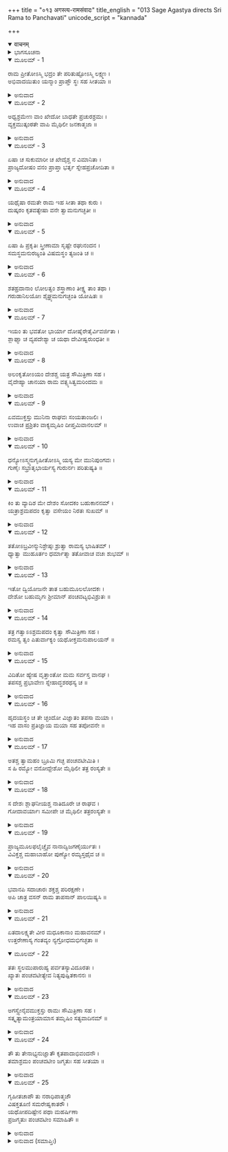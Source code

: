 +++
title = "०१३ अगस्त्य-रामसंवादः"
title_english = "013 Sage Agastya directs Sri Rama to Panchavati"
unicode_script = "kannada"

+++
<details open><summary>वाचनम्</summary>

<div class="audioEmbed"  caption="श्रीराम-हरिसीताराममूर्ति-घनपाठिभ्यां वचनम्" src="https://archive.org/download/Ramayana-recitation-Sriram-harisItArAmamUrti-Ghanapaati-v2/Kanda_3/Kanda_3_ARK-013-Agastya_Rama_Samvadaha.mp3"></div>
</details>



<details><summary>ಭಾಗಸೂಚನಾ</summary>

ಅಗಸ್ತ್ಯರು ಶ್ರೀರಾಮನ ವಿಷಯದಲ್ಲಿ ಪ್ರಸನ್ನರಾಗಿ ಸೀತಾದೇವಿಯನ್ನು ಪ್ರಶಂಸಿದುದು, ಶ್ರೀರಾಮನ ಕೋರಿಕೆಯಂತೆ ಪಂಚವಟಿಯಲ್ಲಿ ಆಶ್ರಮವನ್ನು ಕಲ್ಪಿಸಿಕೊಂಡಿರಲು ಅಗಸ್ತ್ಯರು ಸಲಹೆಯನ್ನಿತ್ತುದು, ಸೀತಾ -ರಾಮ-ಲಕ್ಷ್ಮಣರ ಪ್ರಯಾಣ
</details>

<details open><summary>ಮೂಲಮ್ - 1</summary>

ರಾಮ ಪ್ರೀತೋಽಸ್ಮಿ ಭದ್ರಂ ತೇ ಪರಿತುಷ್ಟೋಽಸ್ಮಿ ಲಕ್ಷ್ಮಣ ।  
ಅಭಿವಾದಯಿತುಂ ಯನ್ಮಾಂ ಪ್ರಾಪ್ತೌ ಸ್ಥಃ ಸಹ ಸೀತಯಾ ॥
</details>

<details><summary>ಅನುವಾದ</summary>

ಶ್ರೀರಾಮಾ! ನಿನಗೆ ಮಂಗಳವಾಗಲಿ. ನಾನು ನಿನ್ನ ಮೇಲೆ ಬಹಳ ಪ್ರಸನ್ನನಾಗಿದ್ದೇನೆ. ಲಕ್ಷ್ಮಣಾ! ನಾನು ನಿನ್ನ ಮೇಲೆಯೂ ಬಹಳ ಸಂತುಷ್ಟನಾಗಿದ್ದೇನೆ. ನೀವಿಬ್ಬರೂ ನನಗೆ ಪ್ರಣಾಮ ಮಾಡಲು ಸೀತೆಯೊಂದಿಗೆ ಇಲ್ಲಿಯವರೆಗೆ ಬಂದಿರುವುದರಿಂದ ನನಗೆ ಬಹಳ ಆನಂದವಾಗಿದೆ.॥1॥
</details>

<details open><summary>ಮೂಲಮ್ - 2</summary>

ಅಧ್ವಶ್ರಮೇಣ ವಾಂ ಖೇದೋ ಬಾಧತೇ ಪ್ರಚುರಶ್ರಮಃ ।  
ವ್ಯಕ್ತಮುತ್ಕಂಠತೇ ವಾಪಿ ಮೈಥಿಲೀ ಜನಕಾತ್ಮಜಾ ॥
</details>

<details><summary>ಅನುವಾದ</summary>

ದಾರಿ ನಡೆಯುವುದರ ಪರಿಶ್ರಮದಿಂದ ನೀವು ಬಳಲಿರುವಿರಿ. ಇದರಿಂದ ಆದ ಕಷ್ಟವು ನಿಮ್ಮಿಬ್ಬರಿಗೂ ದುಃಖ ಕೊಡುತ್ತಿರಬಹುದು. ಮಿಥಿಲೇಶ ಕುಮಾರಿ ಜಾನಕಿಯೂ ತನ್ನ ಬಳಲಿಕೆಯನ್ನು ಕಳೆಯಲು ಹೆಚ್ಚು ಉತ್ಕಂಠಿತಳಾಗಿರಬಹುದು, ಎಂಬುದು ಸ್ಪಷ್ಟವಾಗಿ ಅನಿಸುತ್ತದೆ.॥2॥
</details>

<details open><summary>ಮೂಲಮ್ - 3</summary>

ಏಷಾ ಚ ಸುಕುಮಾರೀ ಚ ಖೇದೈಶ್ಚ ನ ವಿಮಾನಿತಾ ।  
ಪ್ರಾಜ್ಯದೋಷಂ ವನಂ ಪ್ರಾಪ್ತಾ ಭರ್ತೃ ಸ್ನೇಹಪ್ರಚೋದಿತಾ ॥
</details>

<details><summary>ಅನುವಾದ</summary>

ಇವಳು ಸುಕುಮಾರಿಯಾಗಿದ್ದು, ಈಕೆಯು ಮೊದಲು ಇಂತಹ ದುಃಖಗಳನ್ನು ಎದುರಿಸಲಿಲ್ಲ, ಕಾಡಿನಲ್ಲಿ ಅನೇಕ ಪ್ರಕಾರದ ಕಷ್ಟಗಳಿರುತ್ತವೆ, ಹೀಗಿದ್ದರೂ ಇವಳು ಪತಿಪ್ರೇಮದಿಂದ ಪ್ರೇರಿತಳಾಗಿ ಇಲ್ಲಿಗೆ ಬಂದಿರುವಳು.॥3॥
</details>

<details open><summary>ಮೂಲಮ್ - 4</summary>

ಯಥೈಷಾ ರಮತೇ ರಾಮ ಇಹ ಸೀತಾ ತಥಾ ಕುರು ।  
ದುಷ್ಕರಂ ಕೃತವತ್ಯೇಷಾ ವನೇ ತ್ವಾಮನುಗಚ್ಛತೀ ॥
</details>

<details><summary>ಅನುವಾದ</summary>

ಶ್ರೀರಾಮಾ! ಸೀತೆಯ ಮನಸ್ಸು ಉಲ್ಲಾಸವಾಗಿರುವಂತೆ, ಸಂತೋಷವಾಗಿ ಇರುವಂತೆಯೇ ನೀನು ಕಾರ್ಯ ಮಾಡಬೇಕು. ನಿನ್ನ ಜೊತೆಗೆ ವನಕ್ಕೆ ಬಂದು ಈಕೆಯು ದುಷ್ಕರ ಕಾರ್ಯ ಮಾಡಿರುವಳು.॥4॥
</details>

<details open><summary>ಮೂಲಮ್ - 5</summary>

ಏಷಾ ಹಿ ಪ್ರಕೃತಿಃ ಸ್ತ್ರೀಣಾಮಾ ಸೃಷ್ಟೇ ರಘುನಂದನ ।  
ಸಮಸ್ಥಮನುರಜ್ಯಂತಿ ವಿಷಮಸ್ಥಂ ತ್ಯಜಂತಿ ಚ ॥
</details>

<details><summary>ಅನುವಾದ</summary>

ರಘುನಂದನ! ಸೃಷ್ಟಿಕಾಲದಿಂದ ಹಿಡಿದು ಇಂದಿನವರೆಗೆ ಪತಿಯು ಸಮ ಅವಸ್ಥೆಯಲ್ಲಿದ್ದರೆ ಅರ್ಥಾತ್ ಧನ-ಧಾನ್ಯದಿಂದ ಸಂಪನ್ನ, ಸ್ವಸ್ಥ ಹಾಗೂ ಸುಖಿಯಾಗಿದ್ದರೆ ಅವಳು ಅವನಲ್ಲಿ ಅನುರಕ್ತಳಾಗಿರುತ್ತಾಳೆ. ಆದರೆ ಅವನು ವಿಷಮ ಅವಸ್ಥೆಯಲ್ಲಿ ಬಿದ್ದರೆ, ದರಿದ್ರನೋ, ರೋಗಿಯೋ, ಅದರೆ ಆಗ ಅವನನ್ನು ತ್ಯಜಿಸುತ್ತಾಳೆ, ಈ ಸ್ವಭಾವ ಸ್ತ್ರೀಯರಲ್ಲಿ ಇದ್ದುಕೊಂಡಿದೆ.॥5॥
</details>

<details open><summary>ಮೂಲಮ್ - 6</summary>

ಶತಹ್ರದಾನಾಂ ಲೋಲತ್ವಂ ಶಸ್ತ್ರಾಣಾಂ ತೀಕ್ಷ್ಣ ತಾಂ ತಥಾ ।  
ಗರುಡಾನಿಲಯೋಃ ಶೈಘ್ರ್ಯಮನುಗಚ್ಛಂತಿ ಯೋಷಿತಃ ॥
</details>

<details><summary>ಅನುವಾದ</summary>

ಸ್ತ್ರೀಯರು ವಿದ್ಯುತ್ತಿನ (ಮಿಂಚಿನ) ಚಪಲತೆ, ಶಸ್ತ್ರಗಳ ತೀಕ್ಷ್ಣತೆ, ಗರುಡ ಮತ್ತು ವಾಯುವಿನ ತೀವ್ರಗತಿಯನ್ನು ಅನುಸರಿಸುತ್ತಿರುವರು.॥6॥
</details>

<details open><summary>ಮೂಲಮ್ - 7</summary>

ಇಯಂ ತು ಭವತೋ ಭಾರ್ಯಾ ದೋಷೈರೇತೈರ್ವಿವರ್ಜಿತಾ ।  
ಶ್ಲಾಘ್ಯಾ ಚ ವ್ಯಪದೇಶ್ಯಾ ಚ ಯಥಾ ದೇವೀಷ್ವರುಂಧತೀ ॥
</details>

<details><summary>ಅನುವಾದ</summary>

ನಿನ್ನ ಧರ್ಮಪತ್ನೀ ಸೀತೆಯು ಇವೆಲ್ಲ ದೋಷಗಳಿಂದ ರಹಿತಳಾಗಿದ್ದಾಳೆ. ಈಕೆಯು ಶ್ಲಾಘ್ಯಳೂ ಹಾಗೂ ಪತಿವ್ರತೆಯರಲ್ಲಿ, ದೇವಿಯರಲ್ಲಿ ಅರುಂಧತಿ ಇರುವಂತೆ ಇರುವಳು.॥7॥
</details>

<details open><summary>ಮೂಲಮ್ - 8</summary>

ಅಲಂಕೃತೋಽಯಂ ದೇಶಶ್ಚ ಯತ್ರ ಸೌಮಿತ್ರಿಣಾ ಸಹ ।  
ವೈದೇಹ್ಯಾ ಚಾನಯಾ ರಾಮ ವತ್ಸ್ಯಸಿತ್ವಮರಿಂದಮ ॥
</details>

<details><summary>ಅನುವಾದ</summary>

ಶತ್ರುದಮನ ಶ್ರೀರಾಮಾ! ಸುಮಿತ್ರಾಕುಮಾರ ಲಕ್ಷ್ಮಣ ಮತ್ತು ವಿದೇಹನಂದಿನೀ ಸೀತೆಯೊಂದಿಗೆ ನೀನು ವಾಸಿಸುವ ದೇಶದ ಶೋಭೆಯು ಇಂದಿನಿಂದ ಹೆಚ್ಚಾಗಿದೆ.॥8॥
</details>

<details open><summary>ಮೂಲಮ್ - 9</summary>

ಏವಮುಕ್ತಸ್ತು ಮುನಿನಾ ರಾಘವಃ ಸಂಯತಾಂಜಲಿಃ ।  
ಉವಾಚ ಪ್ರಶ್ರಿತಂ ವಾಕ್ಯಮೃಷಿಂ ದೀಪ್ತಮಿವಾನಲಮ್ ॥
</details>

<details><summary>ಅನುವಾದ</summary>

ಮುನಿಯು ಹೀಗೆ ಹೇಳಿದಾಗ ಶ್ರೀರಾಮಚಂದ್ರನು ಪ್ರಜ್ವಲಿತ ಅಗ್ನಿಯಂತೆ ತೇಜಸ್ವೀ ಮಹರ್ಷಿಗೆ ಕೈಮುಗಿದು ವಿನಯಯುಕ್ತರಾಗಿ ಹೀಗೆ ಹೇಳಿದನು.॥9॥
</details>

<details open><summary>ಮೂಲಮ್ - 10</summary>

ಧನ್ಯೋಽಸ್ಮ್ಯನುಗೃಹೀತೋಽಸ್ಮಿ ಯಸ್ಯ ಮೇ ಮುನಿಪುಂಗವಃ ।  
ಗುಣೈಃ ಸಭ್ರಾತೃಭಾರ್ಯಸ್ಯ ಗುರುರ್ನಃ ಪರಿತುಷ್ಯತಿ ॥
</details>

<details><summary>ಅನುವಾದ</summary>

ಸಹೋದರ ಮತ್ತು ಪತ್ನೀ ಸಹಿತ, ನನ್ನ ಗುಣಗಳಿಂದ ಗುರುದೇವ ಮುನಿವರ ಅಗಸ್ತ್ಯರು ಸಂತುಷ್ಟರಾಗಿದ್ದಾರೆ. ನಾನು ಧನ್ಯನಾಗಿದ್ದೇನೆ, ನನ್ನ ಮೇಲೆ ಮುನೀಶ್ವರರ ಮಹಾನ್ ಅನುಗ್ರಹವಾಗಿದೆ.॥10॥
</details>

<details open><summary>ಮೂಲಮ್ - 11</summary>

ಕಿಂ ತು ವ್ಯಾದಿಶ ಮೇ ದೇಶಂ ಸೋದಕಂ ಬಹುಕಾನನಮ್ ।  
ಯತ್ರಾಶ್ರಮಪದಂ ಕೃತ್ವಾ ವಸೇಯಂ ನಿರತಃ ಸುಖಮ್ ॥
</details>

<details><summary>ಅನುವಾದ</summary>

ಆದರೆ ಮುನಿಗಳೇ! ನನಗೆ ಇರಲು ಅನೇಕ ವನಗಳಿದ್ದರೂ, ನೀರಿನ ಸೌಕರ್ಯವೂ ಸಾಕಷ್ಟು ಇರುವ, ನಾವು ಆಶ್ರಮ ನಿರ್ಮಿಸಿ ಆನಂದವಾಗಿ ವಾಸಿಸುವಂತಹ ಯಾವುದಾದರೂ ಸ್ಥಳವನ್ನು ಈಗ ನೀವು ತಿಳಿಸಿರಿ.॥11॥
</details>

<details open><summary>ಮೂಲಮ್ - 12</summary>

ತತೋಽಬ್ರವೀನ್ಮುನಿಶ್ರೇಷ್ಠಃ ಶ್ರುತ್ವಾ ರಾಮಸ್ಯ ಭಾಷಿತಮ್ ।  
ಧ್ಯಾತ್ವಾ ಮುಹೂರ್ತಂ ಧರ್ಮಾತ್ಮಾ ತತೋವಾಚ ವಚಃ ಶುಭಮ್ ॥
</details>

<details><summary>ಅನುವಾದ</summary>

ಶ್ರೀರಾಮನು ಹೇಳಿದುದನ್ನು ಕೇಳಿ ಮುನಿಶ್ರೇಷ್ಠ ಧರ್ಮಾತ್ಮಾ ಅಗಸ್ತ್ಯರು ಮುಹೂರ್ತಕಾಲ ಏನೋ ಯೋಚಿಸಿ, ಬಳಿಕ ಅವರು ಈ ಶುಭವಚನವನ್ನು ಆಡಿದರು.॥12॥
</details>

<details open><summary>ಮೂಲಮ್ - 13</summary>

ಇತೋ ದ್ವಿಯೋಜನೇ ತಾತ ಬಹುಮೂಲಲೋದಕಃ ।  
ದೇಶೋ ಬಹುಮೃಗಃ ಶ್ರೀಮಾನ್ ಪಂಚವಟ್ಯಭಿವಿಶ್ರುತಃ ॥
</details>

<details><summary>ಅನುವಾದ</summary>

ಅಯ್ಯಾ! ಇಲ್ಲಿಂದ ಎರಡು ಯೋಜನ ದೂರದಲ್ಲಿ ಪಂಚವಟಿ ಎಂಬ ಹೆಸರಿನಿಂದ ವಿಖ್ಯಾತವಾದ ಒಂದು ಬಹಳ ಸುಂದರ ಸ್ಥಾನವಿದೆ. ಅಲ್ಲಿ ಬಹಳಷ್ಟು ಜಿಂಕೆಗಳು ಇರುತ್ತವೆ. ಫಲ-ಮೂಲ ಮತ್ತು ನೀರಿನ ಸೌಲಭ್ಯವು ಹೆಚ್ಚಾಗಿದೆ.॥13॥
</details>

<details open><summary>ಮೂಲಮ್ - 14</summary>

ತತ್ರ ಗತ್ವಾಽಽಶ್ರಮಪದಂ ಕೃತ್ವಾ ಸೌಮಿತ್ರಿಣಾ ಸಹ ।  
ರಮಸ್ವ ತ್ವಂ ಪಿತುರ್ವಾಕ್ಯಂ ಯಥೋಕ್ತಮನುಪಾಲಯನ್ ॥
</details>

<details><summary>ಅನುವಾದ</summary>

ಅಲ್ಲಿಗೆ ಹೋಗಿ ಲಕ್ಷ್ಮಣನೊಂದಿಗೆ ನೀನು ಆಶ್ರಮ ರಚಿಸಿಕೊಂಡು ಪಿತನ ಆಜ್ಞೆಯನ್ನು ಯಥೋಕ್ತವಾಗಿ ಪಾಲಿಸುತ್ತಾ ಅಲ್ಲಿ ಸುಖವಾಗಿ ವಾಸಿಸು.॥14॥
</details>

<details open><summary>ಮೂಲಮ್ - 15</summary>

ವಿದಿತೋ ಹ್ಯೇಷ ವೃತ್ತಾಂತೋ ಮಮ ಸರ್ವಸ್ತ ವಾನಘ ।  
ತಪಸಶ್ಚ ಪ್ರಭಾವೇಣ ಸ್ನೇಹಾದ್ಧಶರಥಸ್ಯ ಚ ॥
</details>

<details><summary>ಅನುವಾದ</summary>

ಪುಣ್ಯಾತ್ಮನೇ! ನಿನ್ನ ಮತ್ತು ದಶರಥ ಮಹಾರಾಜರ ಎಲ್ಲ ವೃತ್ತಾಂತವು ನಾನು ನನ್ನ ತಪಸ್ಸಿನ ಪ್ರಭಾವದಿಂದ ಹಾಗೂ ನಿನ್ನ ಕುರಿತು ಸ್ನೇಹವಿರುವುದರಿಂದ ಚೆನ್ನಾಗಿ ತಿಳಿದಿರುತ್ತೇನೆ.॥15॥
</details>

<details open><summary>ಮೂಲಮ್ - 16</summary>

ಹೃದಯಸ್ಥಂ ಚ ತೇ ಚ್ಛಂದೋ ವಿಜ್ಞಾತಂ ತಪಸಾ ಮಯಾ ।  
ಇಹ ವಾಸಂ ಪ್ರತಿಜ್ಞಾಯ ಮಯಾ ಸಹ ತಪೋವನೇ ॥
</details>

<details><summary>ಅನುವಾದ</summary>

ನೀನು ತಪೋವನದಲ್ಲಿ ನನ್ನೊಂದಿಗೆ ಇರುವ ಮತ್ತು ವನವಾಸದ ಉಳಿದ ಸಮಯವನ್ನು ಇಲ್ಲೇ ಕಳೆಯುವ ಅಭಿಲಾಷೆಯನ್ನು ಪ್ರಕಟಿಸಿಯೂ, ಇಲ್ಲಿಂದ ಬೇರೆಡೆ ಇರಲು ಯೋಗ್ಯಸ್ಥಾನದ ಕುರಿತು ನನ್ನಲ್ಲಿ ಕೇಳುತ್ತಿರುವೆ. ಇದರಲ್ಲಿ ನಿನ್ನ ಹಾರ್ದಿಕ ಅಭಿಪ್ರಾಯ ಏನಿದೆ? ಇದನ್ನು ನಾನು ನನ್ನ ತಪೋಬಲದಿಂದ ತಿಳಿದಿರುವೆನು. (ನೀನು ಋಷಿಗಳ ರಕ್ಷಣೆಗಾಗಿ ರಾಕ್ಷಸರನ್ನು ವಧಿಸುವುದಾಗಿ ಪ್ರತಿಜ್ಞೆ ಮಾಡಿರುವೆ. ಈ ಪ್ರತಿಜ್ಞೆಯ ನಿರ್ವಹಣೆ ಇಲ್ಲಿ ಇರುವುದರಿಂದ ಆಗಲಾರದು, ಏಕೆಂದರೆ ಇಲ್ಲಿ ರಾಕ್ಷಸರು ಬಂದು ಹೋಗುವುದಿಲ್ಲ..॥16॥
</details>

<details open><summary>ಮೂಲಮ್ - 17</summary>

ಅತಶ್ಚ ತ್ವಾಮಹಂ ಬ್ರೂಮಿ ಗಚ್ಛ ಪಂಚವಟೀಮಿತಿ ।  
ಸ ಹಿ ರಮ್ಯೋ ವನೋದ್ದೇಶೋ ಮೈಥಿಲೀ ತತ್ರ ರಂಸ್ಯತೇ ॥
</details>

<details><summary>ಅನುವಾದ</summary>

ಆದ್ದರಿಂದ ಪಂಚವಟಿಗೆ ಹೋಗು ಎಂದು ನಾನು ಹೇಳುತ್ತೇನೆ. ಅಲ್ಲಿಯ ವನ ಸ್ಥಳಿಯು ಬಹಳ ರಮಣೀಯವಾಗಿದೆ. ಅಲ್ಲಿ ಮಿಥಿಲೇಶ ಕುಮಾರೀ ಸೀತೆ ಆನಂದವಾಗಿ ಎಲ್ಲೆಡೆ ಸಂಚರಿಸುವಳು.॥17॥
</details>

<details open><summary>ಮೂಲಮ್ - 18</summary>

ಸ ದೇಶಃ ಶ್ಲಾಘನೀಯಶ್ಚ ನಾತಿದೂರೇ ಚ ರಾಘವ ।  
ಗೋದಾವರ್ಯಾಃ ಸಮೀಪೇ ಚ ಮೈಥಿಲೀ ತತ್ರರಂಸ್ಯತೇ ॥
</details>

<details><summary>ಅನುವಾದ</summary>

ರಘುನಂದನ! ಆ ಶ್ಲಾಘನೀಯ ಸ್ಥಾನವು ಇಲ್ಲಿಂದ ಹೆಚ್ಚು ದೂರವಿಲ್ಲ. ಗೋದಾವರಿಯ ಹತ್ತಿರ (ಅದರ ತೀರದಲ್ಲೇ) ಇದೆ. ಆದ್ದರಿಂದ ಮೈಥಿಲಿಯ ಮನಸ್ಸು ಅಲ್ಲಿ ತುಂಬಾ ರಮಿಸೀತು.॥18॥
</details>

<details open><summary>ಮೂಲಮ್ - 19</summary>

ಪ್ರಾಜ್ಯಮೂಲಫಲೈಚ್ಚೈವ ನಾನಾದ್ವಿಜಗಣೈರ್ಯುತಃ ।  
ವಿವಿಕ್ತಶ್ಚ ಮಹಾಬಾಹೋ ಪುಣ್ಯೋ ರಮ್ಯಸ್ತಥೈವ ಚ ॥
</details>

<details><summary>ಅನುವಾದ</summary>

ಮಹಾಬಾಹೋ! ಆ ಸ್ಥಾನವು ಧಾರಾಳ ಫಲ-ಮೂಲಗಳಿಂದ ಸಂಪನ್ನವಾಗಿದ್ದು, ಬಗೆ-ಬಗೆಯ ಪಕ್ಷಿಗಳಿಂದ ಸೇವಿತ, ಏಕಾಂತ, ಪವಿತ್ರ ಮತ್ತು ರಮಣೀಯವಾಗಿದೆ.॥19॥
</details>

<details open><summary>ಮೂಲಮ್ - 20</summary>

ಭವಾನಪಿ ಸದಾಚಾರಃ ಶಕ್ತಶ್ಚ ಪರಿರಕ್ಷಣೇ ।  
ಅಪಿ ಚಾತ್ರ ವಸನ್ ರಾಮ ತಾಪಸಾನ್ ಪಾಲಯಿಷ್ಯಸಿ ॥
</details>

<details><summary>ಅನುವಾದ</summary>

ಶ್ರೀರಾಮಾ! ನೀನೂ ಸದಾಚಾರೀ ಮತ್ತು ಋಷಿಗಳನ್ನು ರಕ್ಷಿಸುವುದರಲ್ಲಿ ಸಮರ್ಥನಾಗಿರುವೆ. ಆದ್ದರಿಂದ ಅಲ್ಲಿ ಇದ್ದು ತಪಸ್ವೀ ಮುನಿಗಳನ್ನು ಪಾಲಿಸು.॥20॥
</details>

<details open><summary>ಮೂಲಮ್ - 21</summary>

ಏತದಾಲಕ್ಷ್ಯತೇ ವೀರ ಮಧೂಕಾನಾಂ ಮಹಾವನಮ್ ।  
ಉತ್ತರೇಣಾಸ್ಯ ಗಂತವ್ಯಂ ನ್ಯಗ್ರೋಧಮಭಿಗಚ್ಛತಾ ॥
</details>

<details open><summary>ಮೂಲಮ್ - 22</summary>

ತತಃ ಸ್ಥಲಮುಪಾರುಹ್ಯ ಪರ್ವತಸ್ಯಾವಿದೂರತಃ ।  
ಖ್ಯಾತಃ  ಪಂಚವಟೀತ್ಯೇವ  ನಿತ್ಯಪುಷ್ಪಿತಕಾನನಃ ॥
</details>

<details><summary>ಅನುವಾದ</summary>

ವೀರನೇ! ಅದೋ ಹಿಪ್ಪೇ ಮರಗಳ ಕಾಡು ಅಲ್ಲಿ ಕಾಣುತ್ತಿದೆಯಲ್ಲವೇ! ಅದರ ಉತ್ತರಕ್ಕೆ ಪ್ರಯಾಣಮಾಡು. ಆ ಮಾರ್ಗವನ್ನು ಹಿಡಿದುಹೋದರೆ ಮುಂದೆ ಒಂದು ಆಲದ ಮರ ಸಿಗುವುದು. ಅಲ್ಲಿಂದ ಮುಂದೆ ಮರಗಳಿಲ್ಲದ ದಿಬ್ಬ ಸಿಗುವುದು. ಅದನ್ನು ದಾಟಿದ ಬಳಿಕ ಒಂದು ಪರ್ವತ ಕಾಣಿಸುತ್ತದೆ. ಆ ಪರ್ವತದ ಹತ್ತಿರದಲ್ಲೇ ‘ಪಂಚವಟೀ’ ಎಂದು ಪ್ರಸಿದ್ಧವಾದ ಸುಂದರ ವನವಿದೆ. ಅದು ಸದಾ ಹೂವುಗಳಿಂದ ಸುಶೋಭಿತವಾಗಿ ಇರುತ್ತದೆ.॥21-22॥
</details>

<details open><summary>ಮೂಲಮ್ - 23</summary>

ಅಗಸ್ತ್ಯೇನೈವಮುಕ್ತಸ್ತು ರಾಮಃ ಸೌಮಿತ್ರಿಣಾ ಸಹ ।  
ಸತ್ಕೃತ್ಯಾಮಂತ್ರಯಾಮಾಸ ತಮೃಷಿಂ ಸತ್ಯವಾದಿನಮ್ ॥
</details>

<details><summary>ಅನುವಾದ</summary>

ಮಹರ್ಷಿ ಅಗಸ್ತ್ಯರು ಹೀಗೆ ಹೇಳಿದಾಗ ಲಕ್ಷ್ಮಣ ಸಹಿತ ಶ್ರೀರಾಮನು ಅವರನ್ನು ಸತ್ಕರಿಸಿ, ಆ ಸತ್ಯವಾದೀ ಮಹರ್ಷಿಗಳಲ್ಲಿ ಅಲ್ಲಿಗೆ ಹೋಗಲು ಅನುಮತಿ ಬೇಡಿದನು.॥23॥
</details>

<details open><summary>ಮೂಲಮ್ - 24</summary>

ತೌ ತು ತೇನಾಭ್ಯನುಜ್ಞಾತೌ ಕೃತಪಾದಾಭಿವಂದನೌ ।  
ತಮಾಶ್ರಮಂ ಪಂಚವಟೀಂ ಜಗ್ಮತುಃ ಸಹ ಸೀತಯಾ ॥
</details>

<details><summary>ಅನುವಾದ</summary>

ಅವರ ಅಪ್ಪಣೆ ಪಡೆದು ಆ ಇಬ್ಬರೂ ಸಹೋದರರು ಅವರ ಚರಣಗಳಿಗೆ ವಂದಿಸಿ, ಸೀತೆಯೊಂದಿಗೆ ಪಂಚವಟಿಯ ಕಡೆಗೆ ಹೊರಟರು.॥24॥
</details>

<details open><summary>ಮೂಲಮ್ - 25</summary>

ಗೃಹೀತಚಾಪೌ ತು ನರಾಧಿಪಾತ್ಮಜೌ  
ವಿಷಕ್ತತೂಣಿ ಸಮರೇಷ್ವಕಾತರೌ ।  
ಯಥೋಪದಿಷ್ಟೇನ ಪಥಾ ಮಹರ್ಷಿಣಾ  
ಪ್ರಜಗ್ಮತುಃ ಪಂಚವಟೀಂ ಸಮಾಹಿತೌ ॥
</details>

<details><summary>ಅನುವಾದ</summary>

ರಾಜಕುಮಾರ ಶ್ರೀರಾಮ ಮತ್ತು ಲಕ್ಷ್ಮಣರು ಬೆನ್ನಿಗೆ ಬತ್ತಳಿಕೆ ಕಟ್ಟಿಕೊಂಡು, ಕೈಯಲ್ಲಿ ಧನುಸ್ಸನ್ನು ಎತ್ತಿಕೊಂಡರು. ಅವರಿಬ್ಬರೂ ಸೋದರರು ಸಮರಾಂಗಣದಲ್ಲಿ ಕಾತುರತೆ ತೋರಿಸುವವರಾಗಿರಲಿಲ್ಲ. ಅವರಿಬ್ಬರೂ ಮಹರ್ಷಿಯು ಹೇಳಿರುವ ಮಾರ್ಗದಿಂದ ಬಹಳ ಎಚ್ಚರಿಕೆಯಿಂದ ಪಂಚವಟಿಯ ಕಡೆಗೆ ನಡೆದರು.॥25॥
</details>

<details><summary>ಅನುವಾದ (ಸಮಾಪ್ತಿಃ)</summary>

ಶ್ರೀ ವಾಲ್ಮೀಕಿವಿರಚಿತ ಆರ್ಷರಾಮಾಯಣ ಆದಿಕಾವ್ಯದ ಅರಣ್ಯಕಾಂಡದಲ್ಲಿ ಹದಿಮೂರನೆಯ ಸರ್ಗ ಸಂಪೂರ್ಣವಾಯಿತು. ॥13॥
</details>
